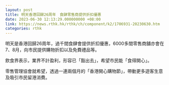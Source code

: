 ```yaml
---
layout: post
title: 明天香港回歸26周年　食肆零售商提供折扣優惠
date: 2023-06-30 12:13:29.000000000 +08:00
link: https://news.rthk.hk/rthk/ch/component/k2/1706931-20230630.htm
categories: rthk
---
```


明天是香港回歸26周年，過千間食肆會提供折扣優惠，6000多間零售商舖亦會在7、8月，向市民提供購物折扣以及免費禮品等。

飲食界表示，業界不計盈利，形容已「豁出去」，希望市民能「食得開心」。

零售管理協會就希望，透過一連兩個月的「香港開心購物節」，帶動更多遊客生意及吸引市民留港消費。
